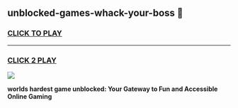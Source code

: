 
## unblocked-games-whack-your-boss 👋
<h3>
<a href="https://premium.freeplayer.one?title=unblocked-games-whack-your-boss&ref=14F">CLICK TO PLAY</a></h3>
<hr>

<h3>
<a href="https://premium.freeplayer.one?title=unblocked-games-whack-your-boss&ref=14F">CLICK 2 PLAY</a>
  
</h3>

<a href="https://premium.freeplayer.one?title=unblocked-games-whack-your-boss&ref=12F/"><img src="https://clearcache.store/games.png"></a>


**worlds hardest game unblocked: Your Gateway to Fun and Accessible Online Gaming**
